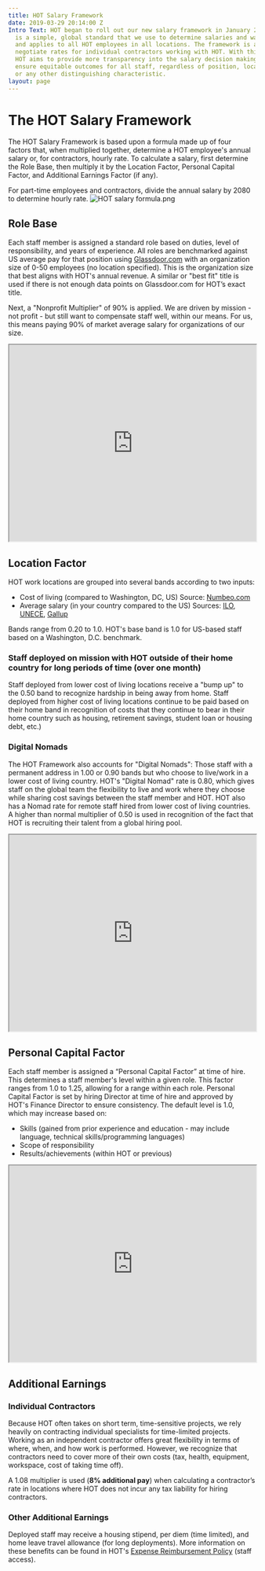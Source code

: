 ```yaml
---
title: HOT Salary Framework
date: 2019-03-29 20:14:00 Z
Intro Text: HOT began to roll out our new salary framework in January 2019. The framework
  is a simple, global standard that we use to determine salaries and wages at HOT,
  and applies to all HOT employees in all locations. The framework is also used to
  negotiate rates for individual contractors working with HOT. With this framework,
  HOT aims to provide more transparency into the salary decision making process and
  ensure equitable outcomes for all staff, regardless of position, location, gender,
  or any other distinguishing characteristic.
layout: page
---
```


# The HOT Salary Framework

The HOT Salary Framework is based upon a formula made up of four factors that, when multiplied together, determine a HOT employee's annual salary or, for contractors, hourly rate. To calculate a salary, first determine the Role Base, then multiply it by the Location Factor, Personal Capital Factor, and Additional Earnings Factor (if any). 

For part-time employees and contractors, divide the annual salary by 2080 to determine hourly rate.
![HOT salary formula.png](/uploads/HOT%20salary%20formula.png)


## Role Base

Each staff member is assigned a standard role based on duties, level of responsibility, and years of experience. All roles are benchmarked against US average pay for that position using [Glassdoor.com](https://www.glassdoor.com/Salaries/index.htm) with an organization size of 0-50 employees (no location specified). This is the organization size that best aligns with HOT's annual revenue. A similar or "best fit" title is used if there is not enough data points on Glassdoor.com for HOT’s exact title.

Next, a "Nonprofit Multiplier" of 90% is applied. We are driven by mission - not profit - but still want to compensate staff well, within our means. For us, this means paying 90% of market average salary for organizations of our size.

<iframe width="100%" height="400px" src="https://docs.google.com/spreadsheets/d/e/2PACX-1vRdXjAIerpHVv-O-7VrNpDy4HAZBH-KCgkl0990ZqhzdqW9mDlPU9PCvfcFbKfS1G2JyyBkRd-YOVfA/pubhtml?gid=0&single=true&widget=true&headers=false"></iframe>


## Location Factor

HOT work locations are grouped into several bands according to two inputs:
* Cost of living (compared to Washington, DC, US) Source: [Numbeo.com](https://www.numbeo.com/cost-of-living/comparison.jsp)
* Average salary (in your country compared to the US) Sources: [ILO](https://www.ilo.org/ilostat), [UNECE](https://w3.unece.org/PXWeb2015/pxweb/en/STAT/STAT__20-ME__3-MELF/60_en_MECCWagesY_r.px/?rxid=0806c85a-23f8-4249-a4d0-10980df459d1), [Gallup](https://news.gallup.com/poll/166211/worldwide-median-household-income-000.aspx)

Bands range from 0.20 to 1.0. HOT's base band is 1.0 for US-based staff based on a Washington, D.C. benchmark.

### Staff deployed on mission with HOT outside of their home country for long periods of time (over one month)
Staff deployed from lower cost of living locations receive a "bump up" to the 0.50 band to recognize hardship in being away from home. Staff deployed from higher cost of living locations continue to be paid based on their home band in recognition of costs that they continue to bear in their home country such as housing, retirement savings, student loan or housing debt, etc.)

### Digital Nomads
The HOT Framework also accounts for "Digital Nomads": Those staff with a permanent address in 1.00 or 0.90 bands but who choose to live/work in a lower cost of living country. HOT's "Digital Nomad" rate is 0.80, which gives staff on the global team the flexibility to live and work where they choose while sharing cost savings between the staff member and HOT. HOT also has a Nomad rate for remote staff hired from lower cost of living countries. A higher than normal multiplier of 0.50 is used in recognition of the fact that HOT is recruiting their talent from a global hiring pool.

<iframe width="100%" height="400px" src="https://docs.google.com/spreadsheets/d/e/2PACX-1vRdXjAIerpHVv-O-7VrNpDy4HAZBH-KCgkl0990ZqhzdqW9mDlPU9PCvfcFbKfS1G2JyyBkRd-YOVfA/pubhtml?gid=2146878660&amp;single=true&amp;widget=true&amp;headers=false"></iframe>


## Personal Capital Factor

Each staff member is assigned a “Personal Capital Factor” at time of hire. This determines a staff member's level within a given role. This factor ranges from 1.0 to 1.25, allowing for a range within each role. Personal Capital Factor is set by hiring Director at time of hire and approved by HOT's Finance Director to ensure consistency. The default level is 1.0, which may increase based on:

* Skills (gained from prior experience and education - may include language, technical skills/programming languages)
* Scope of responsibility
* Results/achievements (within HOT or previous)

<iframe width="100%" height="400px" src="https://docs.google.com/spreadsheets/d/e/2PACX-1vRdXjAIerpHVv-O-7VrNpDy4HAZBH-KCgkl0990ZqhzdqW9mDlPU9PCvfcFbKfS1G2JyyBkRd-YOVfA/pubhtml?gid=130468659&amp;single=true&amp;widget=true&amp;headers=false"></iframe>


## Additional Earnings

### Individual Contractors
Because HOT often takes on short term, time-sensitive projects, we rely heavily on contracting individual specialists for time-limited projects. Working as an independent contractor offers great flexibility in terms of where, when, and how work is performed. However, we recognize that contractors need to cover more of their own costs (tax, health, equipment, workspace, cost of taking time off).

A 1.08 multiplier is used (**8% additional pay**) when calculating a contractor’s rate in locations where HOT does not incur any tax liability for hiring contractors.

### Other Additional Earnings
Deployed staff may receive a housing stipend, per diem (time limited), and home leave travel allowance (for long deployments). More information on these benefits can be found in HOT's [Expense Reimbursement Policy](https://sites.google.com/a/hotosm.org/hot-intranet/timeexpensestravel/expense-reimbursement) (staff access).